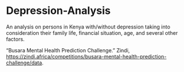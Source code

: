 # Depression-Analysis
An analysis on persons in Kenya with/without depression taking into consideration their family life, financial situation, age, and several other factors.

“Busara Mental Health Prediction Challenge.” Zindi, https://zindi.africa/competitions/busara-mental-health-prediction-challenge/data. 
